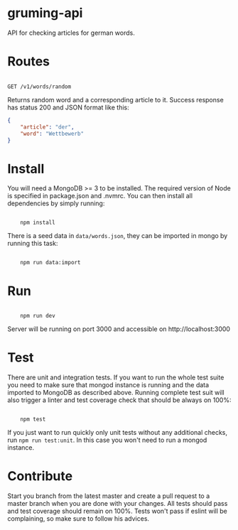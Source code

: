 # gruming-api
API for checking articles for german words.


# Routes

```

GET /v1/words/random

```

Returns random word and a corresponding article to it. Success response has status 200 and JSON format like this:

```json
{
    "article": "der",
    "word": "Wettbewerb"
}

```

# Install

You will need a MongoDB >= 3 to be installed. The required version of Node is specified in package.json and .nvmrc. You can then install all dependencies by simply running:

```

    npm install

```

There is a seed data in `data/words.json`, they can be imported in mongo by running this task:

```

    npm run data:import

```

# Run

```

    npm run dev

```
Server will be running on port 3000 and accessible on http://localhost:3000


# Test

There are unit and integration tests. If you want to run the whole test suite you need to make sure that mongod instance is running and the data imported to MongoDB as described above. Running complete test suit will also trigger a linter and test coverage check that should be always on 100%:

```

    npm test

```

If you just want to run quickly only unit tests without any additional checks, run `npm run test:unit`. In this case you won't need to run a mongod instance.

# Contribute

Start you branch from the latest master and create a pull request to a master branch when you are done with your changes. All tests should pass and test coverage should remain on 100%. Tests won't pass if eslint will be complaining, so make sure to follow his advices.
